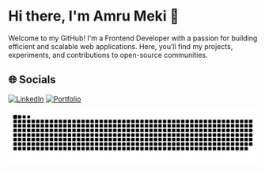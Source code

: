 # Hi there, I'm Amru Meki 👋

Welcome to my GitHub! I'm a Frontend Developer with a passion for building efficient and scalable web applications. Here, you’ll find my projects, experiments, and contributions to open-source communities.

## 🌐 Socials

[![LinkedIn](https://img.shields.io/badge/LinkedIn-0077B5?style=for-the-badge&logo=linkedin&logoColor=white)](https://www.linkedin.com/in/amru-meki/)
[![Portfolio](https://img.shields.io/badge/Portfolio-%23000000.svg?style=for-the-badge&logo=firefox&logoColor=#FF7139)](https://amru-meki.vercel.app/)



<picture>
  <source
    media="(prefers-color-scheme: dark)"
    srcset="https://raw.githubusercontent.com/platane/snk/output/github-contribution-grid-snake-dark.svg"
  />
  <source
    media="(prefers-color-scheme: light)"
    srcset="https://raw.githubusercontent.com/platane/snk/output/github-contribution-grid-snake.svg"
  />
  <img
    alt="github contribution grid snake animation"
    src="https://raw.githubusercontent.com/platane/snk/output/github-contribution-grid-snake.svg"
  />
</picture>


